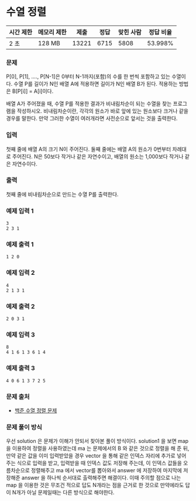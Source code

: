 # 수열 정렬
 
|시간 제한|	메모리 제한|	제출|	정답|	맞힌 사람|	정답 비율|
|----|--------|------|------|-------|---------|
|2 초|	128 MB|	13221|	6715|	5808|	53.998%|

### 문제

P[0], P[1], ...., P[N-1]은 0부터 N-1까지(포함)의 수를 한 번씩 포함하고 있는 수열이다. 수열 P를 길이가 N인 배열 A에 적용하면 길이가 N인 배열 B가 된다. 적용하는 방법은 B[P[i]] = A[i]이다.

배열 A가 주어졌을 때, 수열 P를 적용한 결과가 비내림차순이 되는 수열을 찾는 프로그램을 작성하시오. 비내림차순이란, 각각의 원소가 바로 앞에 있는 원소보다 크거나 같을 경우를 말한다. 만약 그러한 수열이 여러개라면 사전순으로 앞서는 것을 출력한다.

### 입력

첫째 줄에 배열 A의 크기 N이 주어진다. 둘째 줄에는 배열 A의 원소가 0번부터 차례대로 주어진다. N은 50보다 작거나 같은 자연수이고, 배열의 원소는 1,000보다 작거나 같은 자연수이다.

### 출력

첫째 줄에 비내림차순으로 만드는 수열 P를 출력한다.

### 예제 입력 1 

```
3
2 3 1
```

### 예제 출력 1 

```
1 2 0
```

### 예제 입력 2 

```
4
2 1 3 1
```

### 예제 출력 2 

```
2 0 3 1
```

### 예제 입력 3 

```
8
4 1 6 1 3 6 1 4
```

### 예제 출력 3 

```
4 0 6 1 3 7 2 5
```

### 문제 출처

- [백준 수열 정렬 문제](https://www.acmicpc.net/problem/1015)

### 문제 풀이 방식

우선 solution 은 문제가 이해가 안되서 찾아본 풀이 방식이다.
solution1 을 보면 map 을 이용하여 정렬을 사용하였는데 ma 는 문제에서의 B 와 같은 것으로 정렬을 해 준 뒤, 만약 같은 값을 이미 입력받았을 경우 vector 을 통해 같은 인덱스 자리에 추가로 넣어주는 식으로 입력을 받고, 입력받을 때 인덱스 값도 저장해 주는데, 이 인덱스 값들을 오름차순으로 정렬해주고 ma 에서 vector를 뽑아와서 answer 에 저장하여 마지막에 저장해준 answer 을 하나씩 순서대로 출력해주면 해결이다.
이때 주의할 점으로 나는 map 을 이용한 것은 무조건 적으로 답도 N개라는 점을 근거로 한 것으로 만약에라도 답이 N개가 아닐 문제일때는 다른 방식으로 해야한다.
